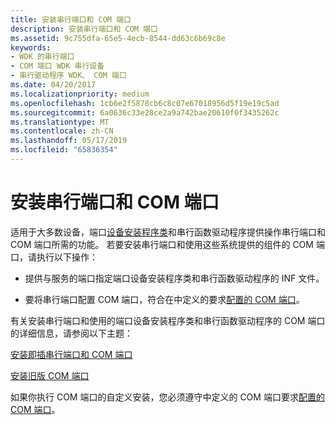 ```yaml
---
title: 安装串行端口和 COM 端口
description: 安装串行端口和 COM 端口
ms.assetid: 9c755dfa-65e5-4ecb-8544-dd63c6b69c8e
keywords:
- WDK 的串行端口
- COM 端口 WDK 串行设备
- 串行驱动程序 WDK、 COM 端口
ms.date: 04/20/2017
ms.localizationpriority: medium
ms.openlocfilehash: 1cb6e2f5878cb6c8c07e67018956d5f19e19c5ad
ms.sourcegitcommit: 6a0636c33e28ce2a9a742bae20610f0f3435262c
ms.translationtype: MT
ms.contentlocale: zh-CN
ms.lasthandoff: 05/17/2019
ms.locfileid: "65836354"
---
```

# <a name="installing-serial-ports-and-com-ports"></a>安装串行端口和 COM 端口

适用于大多数设备，端口[设备安装程序类](https://msdn.microsoft.com/library/windows/hardware/ff541509)和串行函数驱动程序提供操作串行端口和 COM 端口所需的功能。 若要安装串行端口和使用这些系统提供的组件的 COM 端口，请执行以下操作：

- 提供与服务的端口指定端口设备安装程序类和串行函数驱动程序的 INF 文件。

- 要将串行端口配置 COM 端口，符合在中定义的要求[配置的 COM 端口](configuration-of-com-ports.md)。

有关安装串行端口和使用的端口设备安装程序类和串行函数驱动程序的 COM 端口的详细信息，请参阅以下主题：

[安装即插串行端口和 COM 端口](installing-plug-and-play-serial-ports-and-com-ports.md)

[安装旧版 COM 端口](installing-legacy-com-ports.md)

如果你执行 COM 端口的自定义安装，您必须遵守中定义的 COM 端口要求[配置的 COM 端口](configuration-of-com-ports.md)。
